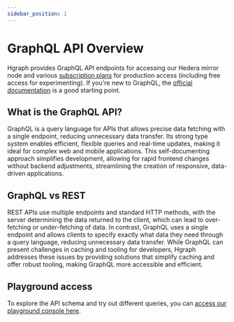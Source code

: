 ```yaml
---
sidebar_position: 1
---
```


# GraphQL API Overview

Hgraph provides GraphQL API endpoints for accessing our Hedera mirror node and various [subscription plans](https://hgraph.com/pricing) for production access (including free access for experimenting). If you're new to GraphQL, the [official documentation](https://graphql.org/) is a good starting point.

## What is the GraphQL API?

GraphQL is a query language for APIs that allows precise data fetching with a single endpoint, reducing unnecessary data transfer. Its strong type system enables efficient, flexible queries and real-time updates, making it ideal for complex web and mobile applications. This self-documenting approach simplifies development, allowing for rapid frontend changes without backend adjustments, streamlining the creation of responsive, data-driven applications.

## GraphQL vs REST

REST APIs use multiple endpoints and standard HTTP methods, with the server determining the data returned to the client, which can lead to over-fetching or under-fetching of data. In contrast, GraphQL uses a single endpoint and allows clients to specify exactly what data they need through a query language, reducing unnecessary data transfer. While GraphQL can present challenges in caching and tooling for developers, Hgraph addresses these issues by providing solutions that simplify caching and offer robust tooling, making GraphQL more accessible and efficient.

## Playground access

To explore the API schema and try out different queries, you can [access our playground console here](https://console.hgraph.io/).